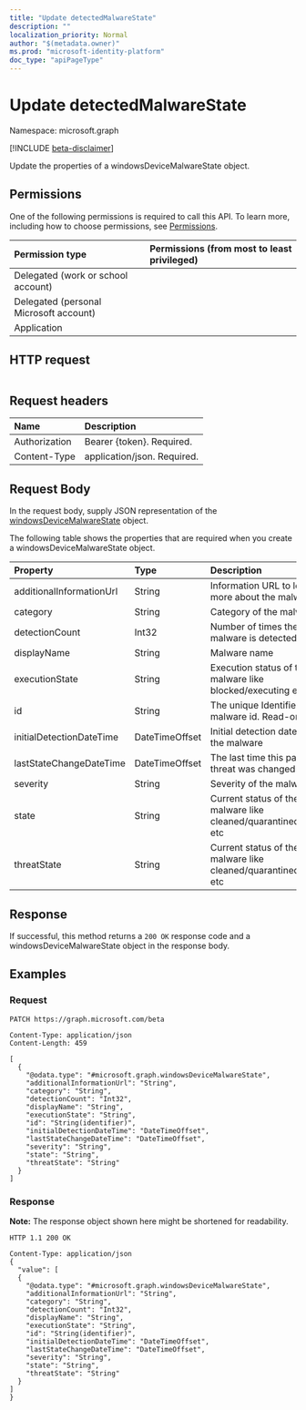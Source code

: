 ```yaml
---
title: "Update detectedMalwareState"
description: ""
localization_priority: Normal
author: "$(metadata.owner)"
ms.prod: "microsoft-identity-platform"
doc_type: "apiPageType"
---
```


# Update detectedMalwareState

Namespace: microsoft.graph

[!INCLUDE [beta-disclaimer](../../includes/beta-disclaimer.md)]

Update the properties of a windowsDeviceMalwareState object.

## Permissions

One of the following permissions is required to call this API. To learn more, including how to choose permissions, see [Permissions](/graph/permissions-reference).

| Permission type                        | Permissions (from most to least privileged) |
| :------------------------------------- | :------------------------------------------ |
| Delegated (work or school account)     |                                             |
| Delegated (personal Microsoft account) |                                             |
| Application                            |                                             |

## HTTP request

<!-- {
  "blockType": "ignored"
}
-->

```http

```

## Request headers

| Name          | Description                 |
| :------------ | :-------------------------- |
| Authorization | Bearer {token}. Required.   |
| Content-Type  | application/json. Required. |

## Request Body

In the request body, supply JSON representation of the [windowsDeviceMalwareState](../resources/intune-windowsdevicemalwarestate.md) object.

<!-- Actions and Functions -->

<!-- CRUD Methods -->

The following table shows the properties that are required when you create a windowsDeviceMalwareState object.

| Property                 | Type           | Description                                                        |
| :----------------------- | :------------- | :----------------------------------------------------------------- |
| additionalInformationUrl | String         | Information URL to learn more about the malware                    |
| category                 | String         | Category of the malware                                            |
| detectionCount           | Int32          | Number of times the malware is detected                            |
| displayName              | String         | Malware name                                                       |
| executionState           | String         | Execution status of the malware like blocked/executing etc         |
| id                       | String         | The unique Identifier. This is malware id. Read-only.              |
| initialDetectionDateTime | DateTimeOffset | Initial detection datetime of the malware                          |
| lastStateChangeDateTime  | DateTimeOffset | The last time this particular threat was changed                   |
| severity                 | String         | Severity of the malware                                            |
| state                    | String         | Current status of the malware like cleaned/quarantined/allowed etc |
| threatState              | String         | Current status of the malware like cleaned/quarantined/allowed etc |

## Response

If successful, this method returns a `200 OK` response code and a windowsDeviceMalwareState object in the response body.

## Examples

### Request

<!-- {
  "blockType": "request",
  "name": "update_detectedmalwarestate"
}
-->

```http
PATCH https://graph.microsoft.com/beta

Content-Type: application/json
Content-Length: 459

[
  {
    "@odata.type": "#microsoft.graph.windowsDeviceMalwareState",
    "additionalInformationUrl": "String",
    "category": "String",
    "detectionCount": "Int32",
    "displayName": "String",
    "executionState": "String",
    "id": "String(identifier)",
    "initialDetectionDateTime": "DateTimeOffset",
    "lastStateChangeDateTime": "DateTimeOffset",
    "severity": "String",
    "state": "String",
    "threatState": "String"
  }
]

```

### Response

**Note:** The response object shown here might be shortened for readability.

<!-- {
  "blockType": "response",
  "truncated": true,
  "@odata.type": "$(this.ReturnTypeFullName)"
}
-->

```http
HTTP 1.1 200 OK

Content-Type: application/json
{
  "value": [
  {
    "@odata.type": "#microsoft.graph.windowsDeviceMalwareState",
    "additionalInformationUrl": "String",
    "category": "String",
    "detectionCount": "Int32",
    "displayName": "String",
    "executionState": "String",
    "id": "String(identifier)",
    "initialDetectionDateTime": "DateTimeOffset",
    "lastStateChangeDateTime": "DateTimeOffset",
    "severity": "String",
    "state": "String",
    "threatState": "String"
  }
]
}

```
